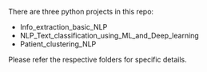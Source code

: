 There are three python projects in this repo:

* Info_extraction_basic_NLP
* NLP_Text_classification_using_ML_and_Deep_learning
* Patient_clustering_NLP

Please refer the respective folders for specific details.
